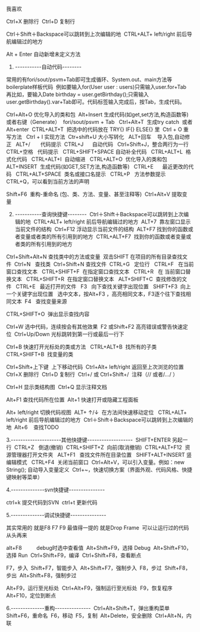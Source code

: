 我喜欢

Ctrl+X 删除行 
Ctrl+D 复制行 

Ctrl＋Shift＋Backspace可以跳转到上次编辑的地 
CTRL+ALT+ left/right 前后导航编辑过的地方 

Alt + Enter 自动新增未定义方法

1. -----------自动代码-------- 

常用的有fori/sout/psvm+Tab即可生成循环、System.out、main方法等boilerplate样板代码 
例如要输入for(User user : users)只需输入user.for+Tab 
再比如，要输入Date birthday = user.getBirthday();只需输入user.getBirthday().var+Tab即可。代码标签输入完成后，按Tab，生成代码。

Ctrl+Alt+O 优化导入的类和包 
Alt+Insert 生成代码(如get,set方法,构造函数等)   或者右键（Generate） 
fori/sout/psvm + Tab  
Ctrl+Alt+T  生成try catch  或者 Alt+enter 
CTRL+ALT+T  把选中的代码放在 TRY{} IF{} ELSE{} 里 
Ctrl + O 重写方法  
Ctrl + I 实现方法 
Ctr+shift+U 大小写转化  
ALT+回车    导入包,自动修正  
ALT+/       代码提示 
CTRL+J      自动代码  
Ctrl+Shift+J，整合两行为一行 
CTRL+空格   代码提示  
CTRL+SHIFT+SPACE 自动补全代码  
CTRL+ALT+L  格式化代码  
CTRL+ALT+I  自动缩进  
CTRL+ALT+O  优化导入的类和包  
ALT+INSERT  生成代码(如GET,SET方法,构造函数等)  
CTRL+E      最近更改的代码  
CTRL+ALT+SPACE  类名或接口名提示  
CTRL+P   方法参数提示  
CTRL+Q，可以看到当前方法的声明 

Shift+F6  重构-重命名 (包、类、方法、变量、甚至注释等) 
Ctrl+Alt+V 提取变量 

2. -----------查询快捷键-------- 
  Ctrl＋Shift＋Backspace可以跳转到上次编辑的地 
  CTRL+ALT+ left/right 前后导航编辑过的地方 
  ALT+7  靠左窗口显示当前文件的结构 
  Ctrl+F12 浮动显示当前文件的结构 
  ALT+F7 找到你的函数或者变量或者类的所有引用到的地方 
  CTRL+ALT+F7  找到你的函数或者变量或者类的所有引用到的地方 

Ctrl+Shift+Alt+N 查找类中的方法或变量 
双击SHIFT 在项目的所有目录查找文件 
Ctrl+N   查找类 
Ctrl+Shift+N 查找文件 
CTRL+G   定位行  
CTRL+F   在当前窗口查找文本  
CTRL+SHIFT+F  在指定窗口查找文本  
CTRL+R   在 当前窗口替换文本  
CTRL+SHIFT+R  在指定窗口替换文本  
ALT+SHIFT+C  查找修改的文件  
CTRL+E   最近打开的文件  
F3   向下查找关键字出现位置  
SHIFT+F3  向上一个关键字出现位置  
选中文本，按Alt+F3 ，高亮相同文本，F3逐个往下查找相同文本 
F4   查找变量来源  


CTRL+SHIFT+O  弹出显示查找内容 


Ctrl+W 选中代码，连续按会有其他效果 
F2 或Shift+F2 高亮错误或警告快速定位 
Ctrl+Up/Down 光标跳转到第一行或最后一行下 

Ctrl+B 快速打开光标处的类或方法  
CTRL+ALT+B  找所有的子类  
CTRL+SHIFT+B  找变量的类  


Ctrl+Shift+上下键  上下移动代码 
Ctrl+Alt+ left/right 返回至上次浏览的位置 
Ctrl+X 删除行 
Ctrl+D 复制行 
Ctrl+/ 或 Ctrl+Shift+/  注释（// 或者/*...*/ ） 


Ctrl+H 显示类结构图 
Ctrl+Q 显示注释文档 


Alt+F1 查找代码所在位置 
Alt+1 快速打开或隐藏工程面板 

Alt+ left/right 切换代码视图 
ALT+ ↑/↓  在方法间快速移动定位  
CTRL+ALT+ left/right 前后导航编辑过的地方 
Ctrl＋Shift＋Backspace可以跳转到上次编辑的地 
Alt+6    查找TODO 

3.---------------------其他快捷键------------------- 
SHIFT+ENTER 另起一行 
CTRL+Z   倒退(撤销) 
CTRL+SHIFT+Z  向前(取消撤销) 
CTRL+ALT+F12  资源管理器打开文件夹  
ALT+F1   查找文件所在目录位置  
SHIFT+ALT+INSERT 竖编辑模式  
CTRL+F4  关闭当前窗口 
Ctrl+Alt+V，可以引入变量。例如：new String(); 自动导入变量定义 
Ctrl+~，快速切换方案（界面外观、代码风格、快捷键映射等菜单） 

4.--------------svn快捷键--------------- 

ctrl+k 提交代码到SVN 
ctrl+t 更新代码 

5.--------------调试快捷键---------------

其实常用的 就是F8 F7 F9 最值得一提的 就是Drop Frame  可以让运行过的代码从头再来

alt+F8          debug时选中查看值 
Alt+Shift+F9，选择 Debug 
Alt+Shift+F10，选择 Run 
Ctrl+Shift+F9，编译 
Ctrl+Shift+F8，查看断点 

F7，步入 
Shift+F7，智能步入 
Alt+Shift+F7，强制步入 
F8，步过 
Shift+F8，步出 
Alt+Shift+F8，强制步过 

Alt+F9，运行至光标处 
Ctrl+Alt+F9，强制运行至光标处 
F9，恢复程序 
Alt+F10，定位到断点 

6.--------------重构--------------- 
Ctrl+Alt+Shift+T，弹出重构菜单 
Shift+F6，重命名 
F6，移动 
F5，复制 
Alt+Delete，安全删除 
Ctrl+Alt+N，内联 

